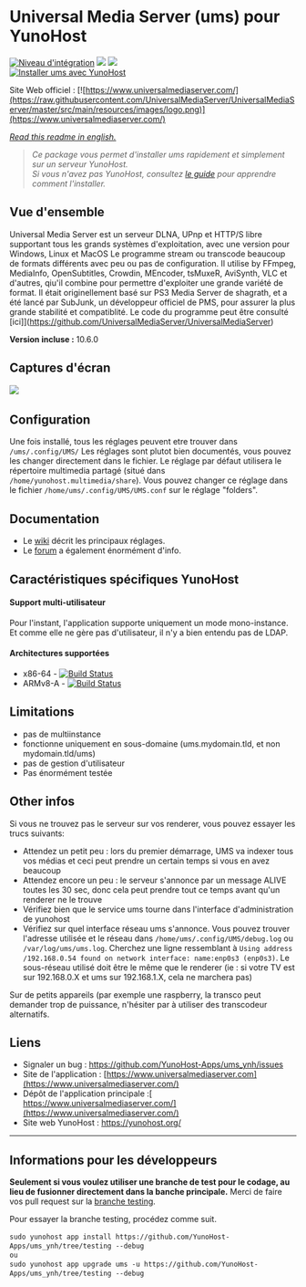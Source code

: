 # Universal Media Server (ums) pour YunoHost


[![Niveau d'intégration](https://dash.yunohost.org/integration/ums.svg)](https://dash.yunohost.org/appci/app/ums) ![](https://ci-apps.yunohost.org/ci/badges/ums.status.svg) ![](https://ci-apps.yunohost.org/ci/badges/ums.maintain.svg)  
[![Installer ums avec YunoHost](https://install-app.yunohost.org/install-with-yunohost.svg)](https://install-app.yunohost.org/?app=ums)

Site Web officiel : [![https://www.universalmediaserver.com/](https://raw.githubusercontent.com/UniversalMediaServer/UniversalMediaServer/master/src/main/resources/images/logo.png)](https://www.universalmediaserver.com/)

*[Read this readme in english.](./README.md)* 

> *Ce package vous permet d'installer ums rapidement et simplement sur un serveur YunoHost.  
Si vous n'avez pas YunoHost, consultez [le guide](https://yunohost.org/#/install) pour apprendre comment l'installer.*

## Vue d'ensemble

Universal Media Server est un serveur DLNA, UPnp et HTTP/S libre supportant tous les grands systèmes d'exploitation, avec une version pour Windows, Linux et MacOS
Le programme stream ou transcode beaucoup de formats différents avec peu ou pas de configuration.
Il utilise by FFmpeg, MediaInfo, OpenSubtitles, Crowdin, MEncoder, tsMuxeR, AviSynth, VLC et d'autres, qiu'il combine pour permettre d'exploiter une grande variété de format.
Il était originellement basé sur PS3 Media Server de shagrath, et a été lancé par SubJunk, un développeur officiel de PMS, pour assurer la plus grande stabilité et compatiblité.
Le code du programme peut être consulté [ici]](https://github.com/UniversalMediaServer/UniversalMediaServer)

**Version incluse :** 10.6.0

## Captures d'écran

![](https://www.universalmediaserver.com/assets/img/web-interface.gif)

## Configuration

Une fois installé, tous les réglages peuvent etre trouver dans `/ums/.config/UMS/`
Les réglages sont plutot bien documentés, vous pouvez les changer directement dans le fichier.
Le réglage par défaut utilisera le répertoire multimedia partagé (situé dans `/home/yunohost.multimedia/share`). Vous pouvez changer ce réglage dans le fichier `/home/ums/.config/UMS/UMS.conf` sur le réglage "folders".

## Documentation

 * Le [wiki](https://github.com/UniversalMediaServer/UniversalMediaServer/wiki) décrit les principaux réglages.
 * Le [forum](https://www.universalmediaserver.com/forum/) a également énormément d'info.
 
## Caractéristiques spécifiques YunoHost

#### Support multi-utilisateur

Pour l'instant, l'application supporte uniquement un mode mono-instance.
Et comme elle ne gère pas d'utilisateur, il n'y a bien entendu pas de LDAP.



#### Architectures supportées

* x86-64 - [![Build Status](https://ci-apps.yunohost.org/ci/logs/ums.svg)](https://ci-apps.yunohost.org/ci/apps/ums/)
* ARMv8-A - [![Build Status](https://ci-apps-arm.yunohost.org/ci/logs/ums.svg)](https://ci-apps-arm.yunohost.org/ci/apps/ums/)

## Limitations

 - pas de  multiinstance
 - fonctionne uniquement en sous-domaine (ums.mydomain.tld, et non mydomain.tld/ums)
 - pas de gestion d'utilisateur
 - Pas énormément testée
 
## Other infos

Si vous ne trouvez pas le serveur sur vos renderer, vous pouvez essayer les trucs suivants:
- Attendez un petit peu : lors du premier démarrage, UMS va indexer tous vos médias et ceci peut prendre un certain temps si vous en avez beaucoup
- Attendez encore un peu : le serveur s'annonce par un message ALIVE toutes les 30 sec, donc cela peut prendre tout ce temps avant qu'un renderer ne le trouve
- Vérifiez bien que le service ums tourne dans l'interface d'administration de yunohost
- Vérifiez sur quel interface réseau ums s'annonce. Vous pouvez trouver l'adresse utilisée et le réseau dans `/home/ums/.config/UMS/debug.log` ou `/var/log/ums/ums.log`. Cherchez une ligne ressemblant à `Using address /192.168.0.54 found on network interface: name:enp0s3 (enp0s3)`. Le sous-réseau utilisé doit être le même que le renderer (ie : si votre TV est sur 192.168.0.X et ums sur 192.168.1.X, cela ne marchera pas)

Sur de petits appareils (par exemple une raspberry, la transco peut demander trop de puissance, n'hésiter par à utiliser des transcodeur alternatifs.

## Liens

 * Signaler un bug : https://github.com/YunoHost-Apps/ums_ynh/issues
 * Site de l'application : [https://www.universalmediaserver.com](https://www.universalmediaserver.com/)
 * Dépôt de l'application principale :[ https://www.universalmediaserver.com/](https://www.universalmediaserver.com/)
 * Site web YunoHost : https://yunohost.org/

---

## Informations pour les développeurs

**Seulement si vous voulez utiliser une branche de test pour le codage, au lieu de fusionner directement dans la banche principale.**
Merci de faire vos pull request sur la [branche testing](https://github.com/YunoHost-Apps/ums_ynh/tree/testing).

Pour essayer la branche testing, procédez comme suit.
```
sudo yunohost app install https://github.com/YunoHost-Apps/ums_ynh/tree/testing --debug
ou
sudo yunohost app upgrade ums -u https://github.com/YunoHost-Apps/ums_ynh/tree/testing --debug
```
